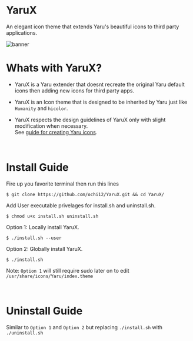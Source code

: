 # YaruX
An elegant icon theme that extends Yaru's beautiful icons to third party applications.

![banner](https://github.com/user-attachments/assets/d7627d12-1b63-4f31-a125-0845a950071a)

# Whats with YaruX?
* YaruX is a Yaru extender that doesnt recreate the original Yaru default icons then adding new icons for third party apps.
* YaruX is an Icon theme that is designed to be inherited by Yaru just like `Humanity` and `hicolor`.
* YaruX respects the design guidelines of YaruX only with slight modification when necessary.\
  See [guide for creating Yaru icons](https://github.com/ubuntu/yaru/wiki/%234-Help-for-creating-yaru-icons).

  <br>

# Install Guide
Fire up you favorite terminal then run this lines
```
$ git clone https://github.com/ochi12/YaruX.git && cd YaruX/
```
Add User executable privelages for install.sh and uninstall.sh.
```
$ chmod u+x install.sh uninstall.sh
```
Option 1: Locally install YaruX.
```
$ ./install.sh --user
```
Option 2: Globally install YaruX.
```
$ ./install.sh
```
Note: `Option 1` will still require sudo later on to edit `/usr/share/icons/Yaru/index.theme`

<br>

# Uninstall Guide
Similar to `Option 1` and `Option 2` but replacing `./install.sh` with `./uninstall.sh`




